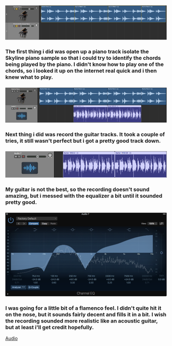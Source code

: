 ### ![L.1Pic](/images/Pianos.png)
### The first thing i did was open up a piano track isolate the Skyline piano sample so that i could try to identify the chords being played by the piano. I didn't know how to play one of the chords, so i looked it up on the internet real quick and i then knew what to play.
### ![L.1Pic](/images/GuitarPiano.png)
### Next thing i did was record the guitar tracks. It took a couple of tries, it still wasn't perfect but i got a pretty good track down.
### ![L.1Pic](/images/Guitar.png)
### My guitar is not the best, so the recording doesn't sound amazing, but i messed with the equalizer a bit until it sounded pretty good.
### ![L.1Pic](/images/EQ.png)
### I was going for a little bit of a flamenco feel. I didn't quite hit it on the nose, but it sounds fairly decent and fills it in a bit. I wish the recording sounded more realistic like an acoustic guitar, but at least i'll get credit hopefully.
[Audio](/Productions/DancingGuitar.m4a)
